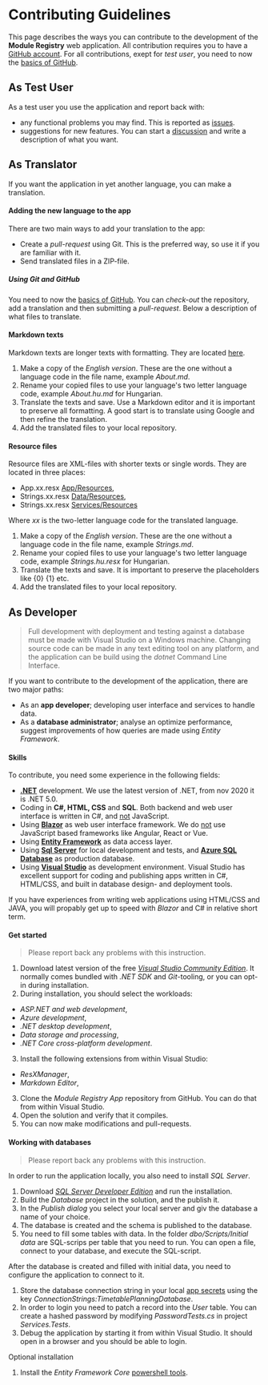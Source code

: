 # Contributing Guidelines

This page describes the ways you can contribute to the development of the **Module Registry** web application. 
All contribution requires you to have a [GitHub account](https://github.com/).
For all contributions, exept for *test user*, you need to now the [basics of GitHub](https://lab.github.com/githubtraining/introduction-to-github).

## As Test User
As a test user you use the application and report back with:
* any functional problems you may find. This is reported as [issues](https://github.com/tellurianinteractive/Tellurian.Trains.ModulesRegistryApp/issues).
* suggestions for new features. You can start a [discussion](https://github.com/tellurianinteractive/Tellurian.Trains.ModulesRegistryApp/discussions) and write a description of what you want.

## As Translator
If you want the application in yet another language, you can make a translation.

#### Adding the new language to the app
There are two main ways to add your translation to the app:
- Create a *pull-request* using Git. This is the preferred way, so use it if you are familiar with it.
- Send translated files in a ZIP-file. 

##### Using Git and GitHub
You need to now the [basics of GitHub](https://lab.github.com/githubtraining/introduction-to-github).
You can *check-out* the repository, add a translation and then submitting a *pull-request*.
Below a description of what files to translate.

#### Markdown texts
Markdown texts are longer texts with formatting. They are located [here](https://github.com/tellurianinteractive/Tellurian.Trains.ModulesRegistryApp/tree/master/SourceCode/App/Content/Markdown). 
1. Make a copy of the *English version*. These are the one without a language code in the file name, example *About.md*.
2. Rename your copied files to use your language's two letter language code, example *About.hu.md* for Hungarian.
3. Translate the texts and save. Use a Markdown editor and it is important to preserve all formatting. 
A good start is to translate using Google and then refine the translation.
4. Add the translated files to your local repository.

#### Resource files
Resource files are XML-files with shorter texts or single words. They are located in three places:
* App.xx.resx [App/Resources](https://github.com/tellurianinteractive/Tellurian.Trains.ModulesRegistryApp/tree/master/SourceCode/App/Resources),
* Strings.xx.resx [Data/Resources](https://github.com/tellurianinteractive/Tellurian.Trains.ModulesRegistryApp/tree/master/SourceCode/Data/Resources),
* Strings.xx.resx [Services/Resources](https://github.com/tellurianinteractive/Tellurian.Trains.ModulesRegistryApp/tree/master/SourceCode/Services/Resources)

Where *xx* is the two-letter language code for the translated language.

1. Make a copy of the *English version*. These are the one without a language code in the file name, example *Strings.md*.
2. Rename your copied files to use your language's two letter language code, example *Strings.hu.resx* for Hungarian.
3. Translate the texts and save. It is important to preserve the placeholders like {0} {1} etc.
4. Add the translated files to your local repository.

## As Developer
> Full development with deployment and testing against a database must be made with Visual Studio on a Windows machine.
> Changing source code can be made in any text editing tool on any platform, and the application can be build using the *dotnet* Command Line Interface.

If you want to contribute to the development of the application, there are two major paths:
- As an **app developer**; developing user interface and services to handle data.
- As a **database administrator**; analyse an optimize performance, suggest improvements of how queries are made using *Entity Framework*.

#### Skills
To contribute, you need some experience in the following fields:
* [**.NET**](https://docs.microsoft.com/en-us/dotnet/core/dotnet-five) development. We use the latest version of .NET, from nov 2020 it is .NET 5.0.
* Coding in **C#, HTML, CSS** and **SQL**. Both backend and web user interface is written in C#, and <u>not</u> JavaScript.
* Using [**Blazor**](https://dotnet.microsoft.com/apps/aspnet/web-apps/blazor) as web user interface framework. We do <u>not</u> use JavaScript based frameworks like Angular, React or Vue.
* Using [**Entity Framework**](https://docs.microsoft.com/en-us/ef/core/) as data access layer.
* Using [**Sql Server**](https://www.microsoft.com/en-us/sql-server/sql-server-downloads) for local development and tests, and [**Azure SQL Database**](https://azure.microsoft.com/en-us/products/azure-sql/database/) as production database.
* Using [**Visual Studio**](https://visualstudio.microsoft.com/) as development environment.
Visual Studio has excellent support for coding and publishing apps written in C#, HTML/CSS, and built in database design- and deployment tools. 

If you have experiences from writing web applications using HTML/CSS and JAVA, 
you will propably get up to speed with *Blazor* and C# in relative short term.

#### Get started
>Please report back any problems with this instruction.
1. Download latest version of the free [*Visual Studio Community Edition*](https://visualstudio.microsoft.com/downloads/).
It normally comes bundled with *.NET SDK* and *Git*-tooling, or you can opt-in during installation. 
2. During installation, you should select the workloads:
- *ASP.NET and web development*,
- *Azure development*,
- *.NET desktop development*,
- *Data storage and processing*,
- *.NET Core cross-platform development*.
3. Install the following extensions from within Visual Studio:
- *ResXManager*,
- *Markdown Editor*, 
3. Clone the *Module Registry App* repository from GitHub. You can do that from within Visual Studio.
4. Open the solution and verify that it compiles.
5. You can now make modifications and pull-requests.

#### Working with databases
>Please report back any problems with this instruction.

In order to run the application locally, you also need to install *SQL Server*.
1. Download [*SQL Server Developer Edition*](https://www.microsoft.com/en-us/sql-server/sql-server-downloads) and run the installation.
2. Build the *Database* project in the solution, and the publish it. 
3. In the *Publish dialog* you select your local server and giv the database a name of your choice.
4. The database is created and the schema is published to the database.
5. You need to fill some tables with data. In the folder *dbo/Scripts/Initial data* are SQL-scrips per table that you need to run. 
You can open a file, connect to your database, and execute the SQL-script.

After the database is created and filled with initial data, you need to configure the application to connect to it.
1. Store the database connection string in your local [app secrets](https://docs.microsoft.com/en-us/aspnet/core/security/app-secrets) using the key *ConnectionStrings:TimetablePlanningDatabase*.
2. In order to login you need to patch a record into the *User* table. You can create a hashed password by modifying *PasswordTests.cs* in project *Services.Tests*.
3. Debug the application by starting it from within Visual Studio. It should open in a browser and you should be able to login. 

Optional installation
1. Install the *Entity Framework Core* [powershell tools](https://docs.microsoft.com/en-us/ef/core/cli/powershell).

